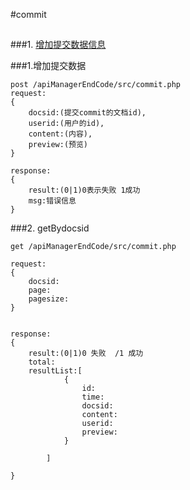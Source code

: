 #commit

##
###1. [增加提交数据信息](#addcommit)


###1.<a name='addcommit'>增加提交数据</a>

	post /apiManagerEndCode/src/commit.php
	request:
	{
		docsid:(提交commit的文档id),
		userid:(用户的id),
		content:(内容),
		preview:(预览)
	}
	
	response:
	{
		result:(0|1)0表示失败 1成功
		msg:错误信息
	}


###2. <a name="getByDocsID">getBydocsid</a>

	get /apiManagerEndCode/src/commit.php

	request:
	{
		docsid:
		page:
		pagesize:
	}
	
	
	response:
	{
		result:(0|1)0 失败  /1 成功
		total:
		resultList:[
				{
					id:
					time:
					docsid:
					content:
					userid:
					preview:
				}
				
			]
	
	}

